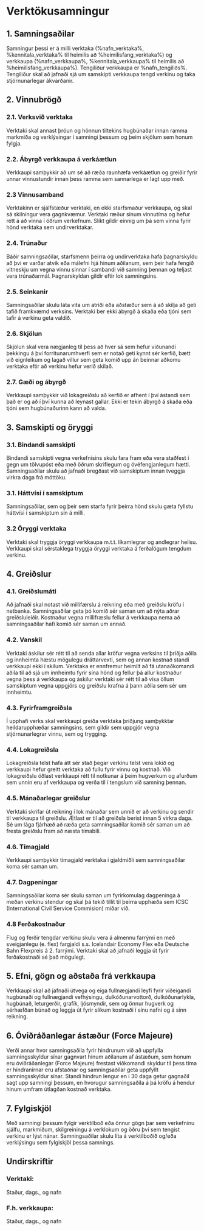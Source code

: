 # Verktökusamningur

## 1. Samningsaðilar

Samningur þessi er á milli verktaka (%nafn_verktaka%, %kennitala_verktaka% til heimilis að %heimilisfang_verktaka%) og verkkaupa (%nafn_verkkaupa%, %kennitala_verkkaupa% til heimilis að %heimilisfang_verkkaupa%). Tengiliður verkkaupa er %nafn_tengiliðs%. Tengiliður skal að jafnaði sjá um samskipti verkkaupa tengd verkinu og taka stjórnunarlegar ákvarðanir.

## 2. Vinnubrögð

### 2.1. Verksvið verktaka
Verktaki skal annast þróun og hönnun tiltekins hugbúnaðar innan ramma markmiða og verklýsingar í samningi þessum og þeim skjölum sem honum fylgja.

### 2.2. Ábyrgð verkkaupa á verkáætlun
Verkkaupi samþykkir að um sé að ræða raunhæfa verkáætlun og greiðir fyrir unnar vinnustundir innan þess ramma sem sannarlega er lagt upp með.

### 2.3 Vinnusamband
Verktakinn er sjálfstæður verktaki, en ekki starfsmaður verkkaupa, og skal sá skilningur vera gagnkvæmur. Verktaki ræður sínum vinnutíma og hefur rétt á að vinna í öðrum verkefnum. Slíkt gildir einnig um þá sem vinna fyrir hönd verktaka sem undirverktakar.

### 2.4. Trúnaður
Báðir samningsaðilar, starfsmenn þeirra og undirverktaka hafa þagnarskyldu að því er varðar atvik eða málefni hjá hinum aðilanum, sem þeir hafa fengið vitneskju um vegna vinnu sinnar í sambandi við samning þennan og teljast vera trúnaðarmál. Þagnarskyldan gildir eftir lok samningsins.

### 2.5. Seinkanir
Samningsaðilar skulu láta vita um atriði eða aðstæður sem á að skilja að geti tafið framkvæmd verksins. Verktaki ber ekki ábyrgð á skaða eða tjóni sem tafir á verkinu geta valdið. 

### 2.6. Skjölun
Skjölun skal vera nægjanleg til þess að hver sá sem hefur viðunandi þekkingu á því forritunarumhverfi sem er notað geti kynnt sér kerfið, bætt við eignleikum og lagað villur sem geta komið upp án beinnar aðkomu verktaka eftir að verkinu hefur verið skilað.

### 2.7. Gæði og ábyrgð
Verkkaupi samþykkir við lokagreiðslu að kerfið er afhent í því ástandi sem það er og að í því kunna að leynast gallar. Ekki er tekin ábyrgð á skaða eða tjóni sem hugbúnaðurinn kann að valda.

## 3. Samskipti og öryggi

### 3.1. Bindandi samskipti
Bindandi samskipti vegna verkefnisins skulu fara fram eða vera staðfest í gegn um tölvupóst eða með öðrum skriflegum og óvéfengjanlegum hætti. Samningsaðilar skulu að jafnaði bregðast við samskiptum innan tveggja virkra daga frá móttöku.

### 3.1. Háttvísi í samskiptum
Samningsaðilar, sem og þeir sem starfa fyrir þeirra hönd skulu gæta fyllstu háttvísi í samskiptum sín á milli.

### 3.2 Öryggi verktaka
Verktaki skal tryggja öryggi verkkaupa m.t.t. líkamlegrar og andlegrar heilsu. Verkkaupi skal sérstaklega tryggja öryggi verktaka á ferðalögum tengdum verkinu.

## 4. Greiðslur

### 4.1. Greiðslumáti
Að jafnaði skal notast við millifærslu á reikning eða með greiðslu kröfu í netbanka. Samningsaðilar geta þó komið sér saman um að nýta aðrar greiðsluleiðir. Kostnaður vegna millifræslu fellur á verkkaupa nema að samningsaðilar hafi komið sér saman um annað.

### 4.2. Vanskil
Verktaki áskilur sér rétt til að senda allar kröfur vegna verksins til þriðja aðila og innheimta hæstu mögulegu dráttarvexti, sem og annan kostnað standi verkkaupi ekki í skilum. Verktaka er ennfremur heimilt að fá utanaðkomandi aðila til að sjá um innheimtu fyrir sína hönd og fellur þá allur kostnaður vegna þess á verkkaupa og áskilur verktaki sér rétt til að vísa öllum samskiptum vegna uppgjörs og greiðslu krafna á þann aðila sem sér um innheimtu.

### 4.3. Fyrirframgreiðsla
Í upphafi verks skal verkkaupi greiða verktaka þriðjung samþykktar heildarupphæðar samningsins, sem gildir sem uppgjör vegna stjórnunarlegrar vinnu, sem og trygging.

### 4.4. Lokagreiðsla
Lokagreiðsla telst hafa átt sér stað þegar verkinu telst vera lokið og verkkaupi hefur greitt verktaka að fullu fyrir vinnu og kostnað. Við lokagreiðslu öðlast verkkaupi rétt til notkunar á þeim hugverkum og afurðum sem unnin eru af verkkaupa og verða til í tengslum við samning þennan.

### 4.5. Mánaðarlegar greiðslur
Verktaki skrifar út reikning í lok mánaðar sem unnið er að verkinu og sendir til verkkaupa til greiðslu. Ætlast er til að greiðsla berist innan 5 virkra daga. Sé um lága fjárhæð að ræða geta samningsaðilar komið sér saman um að fresta greiðslu fram að næsta tímabili.

### 4.6. Tímagjald
Verkkaupi samþykkir tímagjald verktaka í gjaldmiðli sem samningsaðilar koma sér saman um.

### 4.7. Dagpeningar
Samningsaðilar koma sér skulu saman um fyrirkomulag dagpeninga á meðan verkinu stendur og skal þá tekið tillit til þeirra upphæða sem ICSC (International Civil Service Commision) miðar við.

### 4.8 Ferðakostnaður
Flug og ferðir tengdar verkinu skulu vera á almennu farrými en með sveigjanlegu (e. flex) fargjaldi s.s. Icelandair Economy Flex eða Deutsche Bahn Flexpreis á 2. farrými. Verktaki skal að jafnaði leggja út fyrir ferðakostnaði sé það mögulegt.

## 5. Efni, gögn og aðstaða frá verkkaupa
Verkkaupi skal að jafnaði útvega og eiga fullnægjandi leyfi fyrir viðeigandi hugbúnaði og fullnægjandi vefhýsingu, dulkóðunarvottorð, dulkóðunarlykla, hugbúnað, leturgerðir, grafík, ljósmyndir, sem og önnur hugverk og sérhæfðan búnað og leggja út fyrir slíkum kostnaði í sínu nafni og á sinn reikning.

## 6. Óviðráðanlegar ástæður (Force Majeure)
Verði annar hvor samningsaðila fyrir hindrunum við að uppfylla samningsskyldur sínar gagnvart hinum aðilanum af ástæðum, sem honum eru óviðráðanlegar (Force Majeure) frestast viðkomandi skyldur til þess tíma er hindranirnar eru afstaðnar og samningsaðilar geta uppfyllt samningsskyldur sínar. Standi hindrun lengur en í 30 daga getur gagnaðil sagt upp samningi þessum, en hvorugur samningsaðila á þá kröfu á hendur hinum umfram útlagðan kostnað verktaka.

## 7. Fylgiskjöl
Með samningi þessum fylgir verktilboð eða önnur gögn þar sem verkefninu sjálfu, markmiðum, skilgreiningu á verklokum og öðru því sem tengist verkinu er lýst nánar. Samningsaðilar skulu líta á verktilboðið og/eða verklýsingu sem fylgiskjöl þessa samnings.

## Undirskriftir

### Verktaki:

Staður, dags., og nafn

### F.h. verkkaupa:

Staður, dags., og nafn
